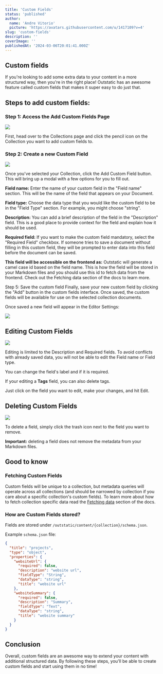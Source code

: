 ```yaml
---
title: 'Custom Fields'
status: 'published'
author:
  name: 'Andre Vitorio'
  picture: 'https://avatars.githubusercontent.com/u/1417109?v=4'
slug: 'custom-fields'
description: ''
coverImage: ''
publishedAt: '2024-03-06T20:01:41.000Z'
---
```


## Custom fields

If you're looking to add some extra data to your content in a more structured way, then you're in the right place! Outstatic has an awesome feature called custom fields that makes it super easy to do just that.

## Steps to add custom fields:

### Step 1: Access the Add Custom Fields Page

![](/docs/images/custom-fields-part-1-E5NT.gif)

First, head over to the Collections page and click the pencil icon on the Collection you want to add custom fields to.

### Step 2: Create a new Custom Field

![](/docs/images/cleanshot-2023-05-26-at-21.31.00-Y2ND.gif)

Once you've selected your Collection, click the Add Custom Field button. This will bring up a modal with a few options for you to fill out.

**Field name:** Enter the name of your custom field in the "Field name" section. This will be the name of the field that appears on your Document.

**Field type:** Choose the data type that you would like the custom field to be in the "Field Type" section. For example, you might choose "string".

**Description:** You can add a brief description of the field in the "Description" field. This is a good place to provide context for the field and explain how it should be used.

**Required field:** If you want to make the custom field mandatory, select the "Required Field" checkbox. If someone tries to save a document without filling in this custom field, they will be prompted to enter data into this field before the document can be saved.

**This field will be accessible on the frontend as:** Outstatic will generate a camel case id based on the field name. This is how the field will be stored in your Markdown files and you should use this id to fetch data from the frontend. Check out the Fetching data section of the docs to learn more.

Step 5: Save the custom field Finally, save your new custom field by clicking the "Add" button in the custom fields interface. Once saved, the custom fields will be available for use on the selected collection documents.

Once saved a new field will appear in the Editor Settings:

![](/docs/images/cleanshot-2023-05-26-at-21.38.36-I4Nj.gif)

## Editing Custom Fields

![](/docs/images/cleanshot-2023-05-26-at-21.49.55-A1OT.gif)

Editing is limited to the Description and Required fields. To avoid conflicts with already saved data, you will not be able to edit the Field name or Field type.

You can change the field's label and if it is required.

If your editing a **Tags** field, you can also delete tags.

Just click on the field you want to edit, make your changes, and hit Edit.

## Deleting Custom Fields

![](/docs/images/cleanshot-2023-05-26-at-21.52.47-gyND.gif)

To delete a field, simply click the trash icon next to the field you want to remove.

**Important:** deleting a field does not remove the metadata from your Markdown files.

## Good to know

### Fetching Custom Fields

Custom fields will be unique to a collection, but metadata queries will operate across all collections (and should be narrowed by collection if you care about a specific collection's custom fields). To learn more about how to fetch collection specific data read the [Fetching data](/fetching-data) section of the docs.

### How are Custom Fields stored?

Fields are stored under `/outstatic/content/{collection}/schema.json`.

Example `schema.json` file:

```json
{
  "title": "projects",
  "type": "object",
  "properties": {
    "websiteUrl": {
      "required": false,
      "description": "website url",
      "fieldType": "String",
      "dataType": "string",
      "title": "website url"
    },
    "websiteSummary": {
      "required": false,
      "description": "Summary",
      "fieldType": "Text",
      "dataType": "string",
      "title": "website summary"
    }
  }
}
```

## Conclusion

Overall, custom fields are an awesome way to extend your content with additional structured data. By following these steps, you'll be able to create custom fields and start using them in no time!
